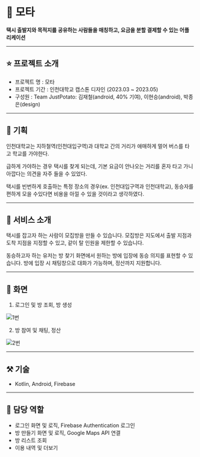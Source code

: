 # 🚕 모타
**택시 출발지와 목적지를 공유하는 사람들을 매칭하고, 요금을 분할 결제할 수 있는 어플리케이션**

---
## **⭐ 프로젝트 소개**

- 프로젝트 명 : 모타
- 프로젝트 기간 : 인천대학교 캡스톤 디자인 (2023.03 ~ 2023.05)
- 구성원 : Team JustPotato: 김재철(android, 40% 기여), 이현승(android), 박종은(design)

---
## **🤔 기획**

인천대학교는 지하철역(인천대입구역)과 대학교 간의 거리가 애매하게 멀어 버스를 타고 학교를 가야한다.

급하게 가야하는 경우 택시를 찾게 되는데, 기본 요금이 안나오는 거리를 혼자 타고 가니 아깝다는 의견을 자주 들을 수 있었다.

택시를 빈번하게 호출하는 특정 장소의 경우(ex. 인천대입구역과 인천대학교), 동승자를 편하게 모을 수있다면 비용을 아낄 수 있을 것이라고 생각하였다.

---
## **📌 서비스 소개**

택시를 잡고자 하는 사람이 모집방을 만들 수 있습니다. 모집방은 지도에서 출발 지점과 도착 지점을 지정할 수 있고, 같이 탈 인원을 제한할 수 있습니다.

동승하고자 하는 유저는 방 찾기 화면에서 원하는 방에 입장에 동승 의지를 표현할 수 있습니다. 방에 입장 시 채팅창으로 대화가 가능하며, 정산까지 지원합니다.

---
## **📱 화면**

1. 로그인 및 방 조회, 방 생성

![1번](https://github.com/user-attachments/assets/8ed5b903-4962-4fdf-90e1-6552c8396aa9)

2. 방 참여 및 채팅, 정산 

![2번](https://github.com/user-attachments/assets/1c3bd39e-2aa1-4c25-b1b1-1b12eab8a57e)

---
## ⚒️ **기술**

- Kotlin, Android, Firebase

---
## 🎯 담당 역할

- 로그인 화면 및 로직, Firebase Authentication 로그인
- 방 만들기 화면 및 로직, Google Maps API 연결
- 방 리스트 조회
- 이용 내역 및 더보기


